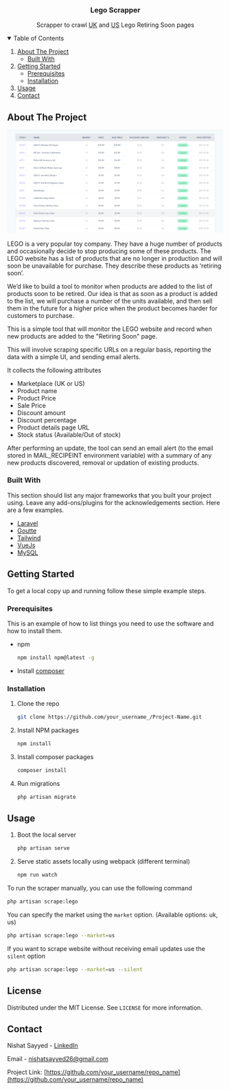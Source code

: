 <br />
<p align="center">
  <h3 align="center">Lego Scrapper</h3>

  <p align="center">
    Scrapper to crawl <a href="https://www.lego.com/en-gb/categories/retiring-soon">UK</a> and <a href="https://www.lego.com/en-us/categories/retiring-soon">US</a> Lego Retiring Soon pages
  </p>
</p>

<!-- TABLE OF CONTENTS -->
<details open="open">
  <summary>Table of Contents</summary>
  <ol>
    <li>
      <a href="#about-the-project">About The Project</a>
      <ul>
        <li><a href="#built-with">Built With</a></li>
      </ul>
    </li>
    <li>
      <a href="#getting-started">Getting Started</a>
      <ul>
        <li><a href="#prerequisites">Prerequisites</a></li>
        <li><a href="#installation">Installation</a></li>
      </ul>
    </li>
    <li><a href="#usage">Usage</a></li>
    <li><a href="#contact">Contact</a></li>
  </ol>
</details>

<!-- ABOUT THE PROJECT -->

## About The Project

[![Lego scrapper screenshot][product-screenshot]](https://github.com/nishat-sayyed/lego-scrapper/blob/main/screenshot.png)

LEGO is a very popular toy company. They have a huge number of products and occasionally decide to stop producing some of these products. The LEGO website has a list of products that are no longer in production and will soon be unavailable for purchase. They describe these products as ‘retiring soon’.

We’d like to build a tool to monitor when products are added to the list of products soon to be retired. Our idea is that as soon as a product is added to the list, we will purchase a number of the units available, and then sell them in the future for a higher price when the product becomes harder for customers to purchase.

This is a simple tool that will monitor the LEGO website and record when new products are added to the "Retiring Soon" page.

This will involve scraping specific URLs on a regular basis, reporting the data with a simple UI, and sending email alerts.

It collects the following attributes

-   Marketplace (UK or US)
-   Product name
-   Product Price
-   Sale Price
-   Discount amount
-   Discount percentage
-   Product details page URL
-   Stock status (Available/Out of stock)

After performing an update, the tool can send an email alert (to the email stored in MAIL_RECIPEINT environment variable) with a summary of any new products discovered, removal or updation of existing products.

### Built With

This section should list any major frameworks that you built your project using. Leave any add-ons/plugins for the acknowledgements section. Here are a few examples.

-   [Laravel](https://laravel.com)
-   [Goutte](https://github.com/FriendsOfPHP/Goutte)
-   [Tailwind](https://tailwindcss.com/)
-   [VueJs](https://vuejs.org/)
-   [MySQL](https://vuejs.org/)

<!-- GETTING STARTED -->

## Getting Started

To get a local copy up and running follow these simple example steps.

### Prerequisites

This is an example of how to list things you need to use the software and how to install them.

-   npm
    ```sh
    npm install npm@latest -g
    ```
-   Install [composer](https://getcomposer.org/)

### Installation

1. Clone the repo
    ```sh
    git clone https://github.com/your_username_/Project-Name.git
    ```
2. Install NPM packages
    ```sh
    npm install
    ```
3. Install composer packages
    ```sh
    composer install
    ```
4. Run migrations
    ```sh
    php artisan migrate
    ```

<!-- USAGE EXAMPLES -->

## Usage

1. Boot the local server
    ```sh
    php artisan serve
    ```
2. Serve static assets locally using webpack (different terminal)
    ```sh
    npm run watch
    ```

To run the scraper manually, you can use the following command

```sh
php artisan scrape:lego
```

You can specify the market using the <code>market</code> option. (Available options: uk, us)

```sh
php artisan scrape:lego --market=us
```

If you want to scrape website without receiving email updates use the <code>silent</code> option

```sh
php artisan scrape:lego --market=us --silent
```

<!-- LICENSE -->

## License

Distributed under the MIT License. See `LICENSE` for more information.

<!-- CONTACT -->

## Contact

Nishat Sayyed - [LinkedIn](https://www.linkedin.com/in/nishat-sayyed/)

Email - nishatsayyed26@gmail.com

Project Link: [https://github.com/your_username/repo_name](https://github.com/your_username/repo_name)

<!-- MARKDOWN LINKS & IMAGES -->

[linkedin-url]: https://www.linkedin.com/in/nishat-sayyed/
[product-screenshot]: screenshot.png

